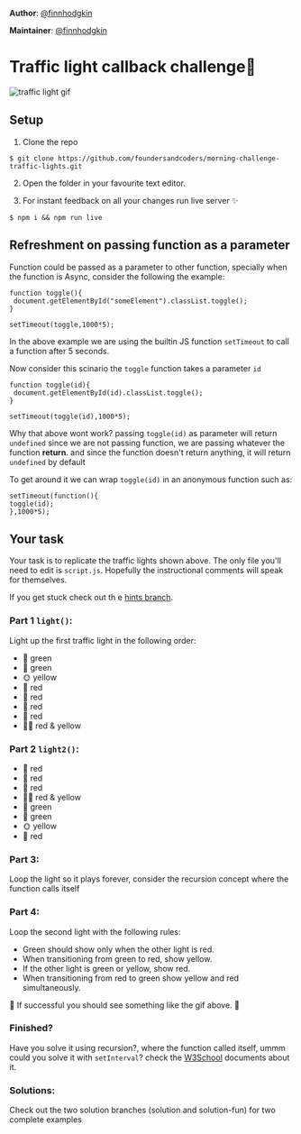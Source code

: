 **Author**: [@finnhodgkin](https://github.com/finnhodgkin)

**Maintainer**: [@finnhodgkin](https://github.com/finnhodgkin)  

# Traffic light callback challenge:vertical_traffic_light:

![traffic light gif](https://user-images.githubusercontent.com/22300773/27510355-77a53678-5906-11e7-8215-845f9c987e09.gif)

## Setup

1. Clone the repo

```
$ git clone https://github.com/foundersandcoders/morning-challenge-traffic-lights.git
```

2. Open the folder in your favourite text editor.

3. For instant feedback on all your changes run live server :sparkles:

```
$ npm i && npm run live
```

## Refreshment on passing function as a parameter


Function could be passed as a  parameter to other function, specially when the function is Async, consider the following the example:

```
function toggle(){
 document.getElementById("someElement").classList.toggle();
}

setTimeout(toggle,1000*5);
```
In the above example we are using the builtin JS function ```setTimeout``` to call a function after 5 seconds.


Now consider this scinario the ```toggle```  function takes a parameter ```id```

```
function toggle(id){
 document.getElementById(id).classList.toggle();
}
```

```setTimeout(toggle(id),1000*5);```

Why that above wont work? passing ```toggle(id)``` as parameter will return ```undefined``` since we are not passing function, we are passing whatever the function **return**. and since the function doesn't return anything, it will return ```undefined``` by default

To get around it we can wrap ```toggle(id)``` in an anonymous function such as:

```
setTimeout(function(){
toggle(id);
},1000*5);
```


## Your task

Your task is to replicate the traffic lights shown above. The only file you'll
need to edit is `script.js`. Hopefully the instructional comments will speak for
themselves.

If you get stuck check out th e [hints branch](https://github.com/foundersandcoders/morning-challenge-traffic-lights/tree/hints).

### Part 1 ```light()```:

Light up the first traffic light in the following order:

+ :green_apple: green
+ :green_apple: green
+ :sun_with_face: yellow
+ :red_circle: red
+ :red_circle: red
+ :red_circle: red
+ :red_circle: red
+ :red_circle::sun_with_face: red & yellow

### Part 2 ```light2()```:


+ :red_circle: red
+ :red_circle: red
+ :red_circle: red
+ :red_circle::sun_with_face: red & yellow
+ :green_apple: green
+ :green_apple: green
+ :sun_with_face: yellow
+ :red_circle: red

### Part 3:

Loop the light so it plays forever, consider the recursion concept where the function calls itself

### Part 4:

Loop the second light with the following rules:

+ Green should show only when the other light is red.
+ When transitioning from green to red, show yellow.
+ If the other light is green or yellow, show red.
+ When transitioning from red to green show yellow and red simultaneously.

:vertical_traffic_light: If successful you should see something like the
gif above. :tada:

### Finished?

Have you solve it using recursion?, where the function called itself, ummm could you solve it with ```setInterval```? check the [W3School](https://www.w3schools.com/jsref/met_win_setinterval.asp) documents about it.


### Solutions:

Check out the two solution branches (solution and solution-fun) for two complete examples
